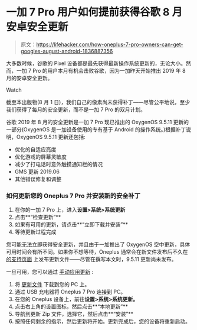 # 一加 7 Pro 用户如何提前获得谷歌 8 月安卓安全更新

> 原文：<https://lifehacker.com/how-oneplus-7-pro-owners-can-get-googles-august-android-1836887356>

大多数时候，谷歌的 Pixel 设备都是最先获得最新操作系统更新的，无论大小。然而，一加 7 Pro 的用户本月有机会击败谷歌，因为一加昨天开始推出 2019 年 8 月的安卓安全更新。

Watch

截至本出版物(8 月 1 日)，我们自己的像素尚未获得补丁——尽管公平地说，至少我们获得了每月的安全更新，而不是一加 7 Pro 的双月计划。

谷歌 2019 年 8 月的安全更新是一加 7 Pro 现已推出的 OxygenOS 9.5.11 更新的一部分(OxygenOS 是一加设备使用的专有基于 Android 的操作系统。)根据补丁说明，OxygenOS 9.5.11 更新还包括:

*   优化的自适应亮度
*   优化游戏的屏幕灵敏度
*   减少了打电话时意外触摸通知栏的情况
*   GMS 更新 2019.06
*   其他错误修复和调整

### 如何更新您的 Oneplus 7 Pro 并安装新的安全补丁

1.  在你的一加 7 Pro 上，进入**设置>系统>系统更新**
2.  点击**“检查更新”**
3.  如果有可用的更新，请点击**“立即下载并安装”**
4.  等待更新过程完成

您可能无法立即获得安全更新，并且由于一加推出了 OxygenOS 空中更新，具体可用时间会有所不同。如果你不想等待，Oneplus 通常会在新文件发布后不久在 [的支持页面](https://www.oneplus.com/support/softwareupgrade) 上发布更新文件——尽管在撰写本文时，9.5.11 更新尚未发布。

一旦可用，您可以通过 [手动应用更新](https://support.oneplus.com/app/answers/detail/a_id/30/related/1/session/L2F2LzEvdGltZS8xNTY0Njg1OTY0L2dlbi8xNTY0Njg1OTY0L3NpZC9mVWVfU2pNc2tqQnM2aElFakRFcHpoNVFRJTdFNFdNMUhxX0RLYWt0bXp0JTdFS0xxQkpZJTdFbU9rV0EwcGZudHJ5X25reVNUNkozOTdxSUZyVVV1aGtNUjFKY2V1MmxMWG1hRktvY2htcjV0OXNlWjZzOU5Rd1ZZSlZvMlElMjElMjE%3D) :

1.  将 [更新文件](https://www.oneplus.com/support/softwareupgrade) 下载到您的 PC 上。
2.  通过 USB 充电器将 Oneplus 7 Pro 连接到 PC。
3.  在您的 Oneplus 设备上，前往**设置>系统>系统更新。**
4.  点击右上角的设置图标，然后点击**“本地更新”**
5.  导航到更新 Zip 文件，选择它，然后点击**“安装”**
6.  按照任何剩余的指示，然后更新将开始。更新完成后，您的设备将重新启动。